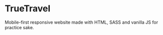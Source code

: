 # TrueTravel

Mobile-first responsive website made with HTML, SASS and vanilla JS for practice sake.
